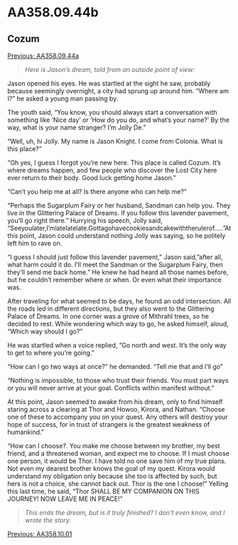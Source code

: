 # AA358.09.44b
## Cozum
[Previous: AA358.09.44a](Old%20Stories/Jason's%20Journal/AA358.09.44a.md)

> *Here is Jason’s dream, told from an outside point of view:*

Jason opened his eyes. He was startled at the sight he saw, probably because seemingly overnight, a city had sprung up around him. “Where am I?” he asked a young man passing by.

The youth said, “You know, you should always start a conversation with something like ‘Nice day’ or ‘How do you do, and what’s your name?’ By the way, what is your name stranger? I’m Jolly De.”

“Well, uh, hi Jolly. My name is Jason Knight. I come from Colonia. What is this place?”

“Oh yes, I guess I forgot you’re new here. This place is called Cozum. It’s where dreams happen, and few people who discover the Lost City here ever return to their body. Good luck getting home Jason.”

“Can’t you help me at all? Is there anyone who can help me?”

“Perhaps the Sugarplum Fairy or her husband, Sandman can help you. They live in the Glittering Palace of Dreams. If you follow this lavender pavement, you’ll go right there.” Hurrying his speech, Jolly said, “Seeyoulater,I’mlatelatelate.Gottagohavecookiesandcakewiththerulerof.....”At this point, Jason could understand nothing Jolly was saying, so he politely left him to rave on.

“I guess I should just follow this lavender pavement,” Jason said,”after all, what harm could it do. I’ll meet the Sandman or the Sugarplum Fairy, then they’ll send me back home.” He knew he had heard all those names before, but he couldn’t remember where or when. Or even what their importance was.

After traveling for what seemed to be days, he found an odd intersection. All the roads led in different directions, but they also went to the Glittering Palace of Dreams. In one corner was a grove of Mithrahl trees, so he decided to rest. While wondering which way to go, he asked himself, aloud, “Which way should I go?”

He was startled when a voice replied, ”Go north and west. It’s the only way to get to where you’re going.”

“How can I go two ways at once?” he demanded. “Tell me that and I’ll go”

“Nothing is impossible, to those who trust their friends. You must part ways or you will never arrive at your goal. Conflicts within manifest without.”

At this point, Jason seemed to awake from his dream, only to find himself staring across a clearing at Thor and Howoo, Kirora, and Nathan. “Choose one of these to accompany you on your quest. Any others will destroy your hope of success, for in trust of strangers is the greatest weakness of humankind.”

“How can I choose?. You make me choose between my brother, my best friend, and a threatened woman, and expect me to choose. If I must choose one person, it would be Thor. I have told no one save him of my true plans. Not even my dearest brother knows the goal of my quest. Kirora would understand my obligation only because she too is affected by such, but hers is not a choice, she cannot back out. Thor is the one I choose!” Yelling this last time, he said, “Thor SHALL BE MY COMPANION ON THIS JOURNEY! NOW LEAVE ME IN PEACE!”

> *This ends the dream, but is it truly finished? I don't even know, and I wrote the story.*

[Previous: AA358.10.01](Old%20Stories/Jason's%20Journal/AA358.10.01.md)
